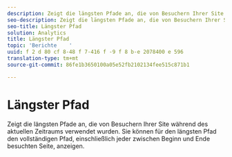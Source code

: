 ```yaml
---
description: Zeigt die längsten Pfade an, die von Besuchern Ihrer Site während des aktuellen Zeitraums verwendet wurden. Sie können für den längsten Pfad den vollständigen Pfad, einschließlich jeder zwischen Beginn und Ende besuchten Seite, anzeigen.
seo-description: Zeigt die längsten Pfade an, die von Besuchern Ihrer Site während des aktuellen Zeitraums verwendet wurden. Sie können für den längsten Pfad den vollständigen Pfad, einschließlich jeder zwischen Beginn und Ende besuchten Seite, anzeigen.
seo-title: Längster Pfad
solution: Analytics
title: Längster Pfad
topic: 'Berichte    '
uuid: f 2 d 80 cf 8-48 f 7-416 f -9 f 8 b-e 2078400 e 596
translation-type: tm+mt
source-git-commit: 86fe1b3650100a05e52fb2102134fee515c871b1

---
```



# Längster Pfad

Zeigt die längsten Pfade an, die von Besuchern Ihrer Site während des aktuellen Zeitraums verwendet wurden. Sie können für den längsten Pfad den vollständigen Pfad, einschließlich jeder zwischen Beginn und Ende besuchten Seite, anzeigen.

